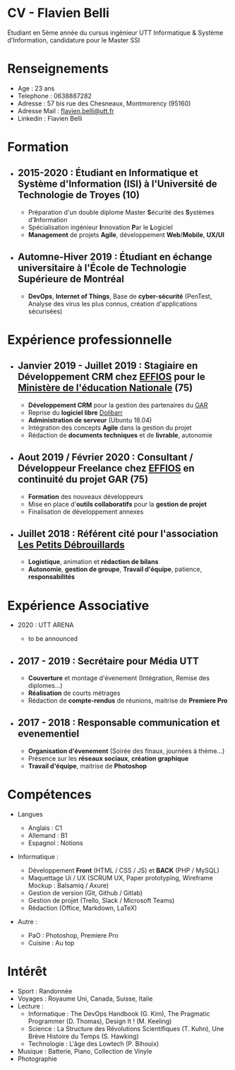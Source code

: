 # CV - Flavien Belli
Étudiant en 5ème année du cursus ingénieur UTT Informatique & Système d'Information, candidature pour le Master SSI

# Renseignements 
- Age : 23 ans
- Telephone : 0638887282
- Adresse : 57 bis rue des Chesneaux, Montmorency (95160)
- Adresse Mail : flavien.belli@utt.fr
- Linkedin : Flavien Belli

# Formation 
- 2015-2020 : Étudiant en **Informatique et Système d'Information** (ISI) à l'**Université de Technologie de Troyes** (10)
  - 
  - Préparation d'un double diplome Master **S**écurité des **S**ystèmes d'**I**nformation
  - Spécialisation ingénieur **I**nnovation **P**ar le **L**ogiciel
  - **Management** de projets **Agile**, développement **Web**/**Mobile**, **UX/UI**
- Automne-Hiver 2019 : Étudiant en **échange universitaire** à l'**École de Technologie Supérieure de Montréal**
  - 
  - **DevOps**, **Internet of Things**, Base de **cyber-sécurité** (PenTest, Analyse des virus les plus connus, création d'applications sécurisées)

# Expérience professionnelle 
- Janvier 2019 - Juillet 2019 : Stagiaire en **Développement CRM** chez [EFFIOS](http://www.effios.fr) pour le **[Ministère de l'éducation Nationale](https://www.education.gouv.fr/)**  (75)
  - 
  - **Développement CRM** pour la gestion des partenaires du [GAR](https://gar.education.fr/)
  - Reprise du **logiciel libre** [Dolibarr](https://www.dolibarr.org/)
  - **Administration de serveur** (Ubuntu 18.04)
  - Intégration des concepts **Agile** dans la gestion du projet
  - Rédaction de **documents techniques** et de **livrable**, autonomie
  
- Aout 2019 / Février 2020 : **Consultant** / **Développeur Freelance** chez [EFFIOS](http://www.effios.fr) en continuité du projet GAR (75)
  - 
  - **Formation** des nouveaux développeurs
  - Mise en place d'**outils collaboratifs** pour la **gestion de projet**
  - Finalisation de développement annexes

- Juillet 2018 : Référent cité pour l'association [Les Petits Débrouillards](https://www.lespetitsdebrouillards.org/)
  - 
  - **Logistique**, animation et **rédaction de bilans**
  - **Autonomie**, **gestion de groupe**, **Travail d'équipe**, patience, **responsabilités**

# Expérience Associative 
- 2020 : UTT ARENA 
  - to be announced
- 2017 - 2019 : **Secrétaire** pour Média UTT
  - 
  - **Couverture** et montage d'évenement (Intégration, Remise des diplomes...) 
  - **Réalisation** de courts métrages
  - Rédaction de **compte-rendus** de réunions, maitrise de **Premiere Pro** 
  
- 2017 - 2018 : **Responsable communication** et evenementiel
  - 
  - **Organisation d'évenement** (Soirée des finaux, journées à thème...)
  - Présence sur les **réseaux sociaux**, **création graphique**
  - **Travail d'équipe**, maitrise de **Photoshop** 


# Compétences 
- Langues
  - Anglais : C1 
  - Allemand : B1 
  - Espagnol : Notions 

- Informatique : 
  - Développement **Front** (HTML / CSS / JS) et **BACK** (PHP / MySQL)
  - Maquettage Ui / UX (SCRUM UX, Paper prototyping, Wireframe Mockup : Balsamiq / Axure)  
  - Gestion de version (Git,  Github / Gitlab)
  - Gestion de projet (Trello, Slack / Microsoft Teams)
  - Rédaction (Office, Markdown, LaTeX)

- Autre : 
  - PaO : Photoshop, Premiere Pro
  - Cuisine : Au top 

# Intérêt 
- Sport : Randonnée
- Voyages : Royaume Uni, Canada, Suisse, Italie
- Lecture : 
  - Informatique : The DevOps Handbook (G. Kim), The Pragmatic Programmer (D. Thomas), Design It ! (M. Keeling)
  - Science : La Structure des Révolutions Scientifiques (T. Kuhn), Une Brève Histoire du Temps (S. Hawking)
  - Technologie : L'âge des Lowtech (P. Bihouix)
- Musique : Batterie, Piano, Collection de Vinyle
- Photographie






